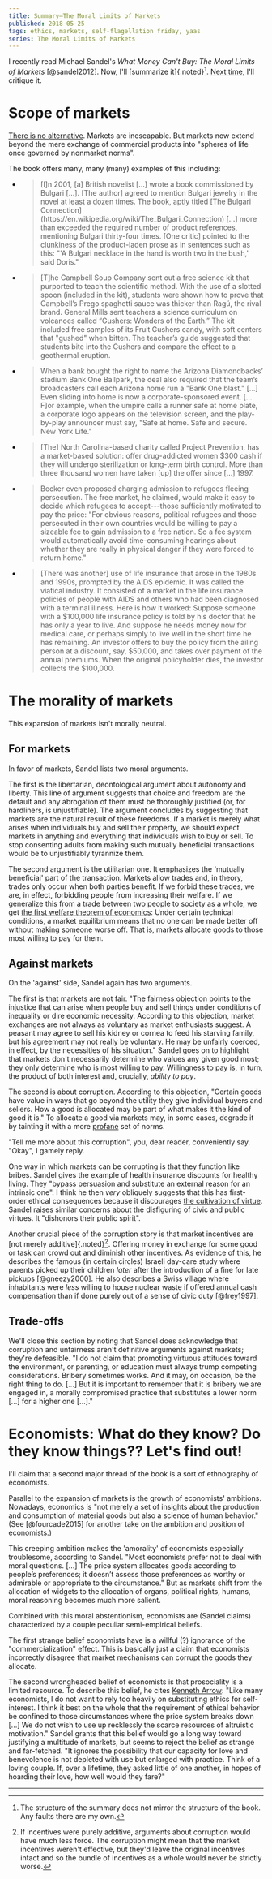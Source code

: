 ```yaml
---
title: Summary—The Moral Limits of Markets
published: 2018-05-25
tags: ethics, markets, self-flagellation friday, yaas
series: The Moral Limits of Markets
---
```


I recently read Michael Sandel's <i>What Money Can't Buy: The Moral Limits of Markets</i> [@sandel2012]. Now, I'll [summarize it]{.noted}[^structure]. [Next time](/posts/moral-limits-markets-critique/), I'll critique it.

# Scope of markets

[There is no alternative](https://en.wikipedia.org/wiki/There_is_no_alternative). Markets are inescapable. But markets now extend beyond the mere exchange of commercial products into "spheres of life once governed by nonmarket norms".

The book offers many, many (many) examples of this including:

- <blockquote>[I]n 2001, [a] British novelist [...] wrote a book commissioned by Bulgari [...]. [The author] agreed to mention Bulgari jewelry in the novel at least a dozen times. The book, aptly titled [The Bulgari Connection](https://en.wikipedia.org/wiki/The_Bulgari_Connection) [...] more than exceeded the required number of product references, mentioning Bulgari thirty-four times. [One critic] pointed to the clunkiness of the product-laden prose as in sentences such as this: "'A Bulgari necklace in the hand is worth two in the bush,' said Doris."</blockquote>

- <blockquote>[T]he Campbell Soup Company sent out a free science kit that purported to teach the scientific method. With the use of a slotted spoon (included in the kit), students were shown how to prove that Campbell’s Prego spaghetti sauce was thicker than Ragú, the rival brand. General Mills sent teachers a science curriculum on volcanoes called “Gushers: Wonders of the Earth.” The kit included free samples of its Fruit Gushers candy, with soft centers that "gushed" when bitten. The teacher’s guide suggested that students bite into the Gushers and compare the effect to a geothermal eruption.</blockquote>

- <blockquote> When a bank bought the right to name the Arizona Diamondbacks’ stadium Bank One Ballpark, the deal also required that the team’s broadcasters call each Arizona home run a "Bank One blast." [...] Even sliding into home is now a corporate-sponsored event. [... F]or example, when the umpire calls a runner safe at home plate, a corporate logo appears on the television screen, and the play-by-play announcer must say, "Safe at home. Safe and secure. New York Life."</blockquote>

- <blockquote>[The] North Carolina-based charity called Project Prevention, has a market-based solution: offer drug-addicted women $300 cash if they will undergo sterilization or long-term birth control. More than three thousand women have taken [up] the offer since [...] 1997.</blockquote>

- <blockquote>Becker even proposed charging admission to refugees fleeing persecution. The free market, he claimed, would make it easy to decide which refugees to accept---those sufficiently motivated to pay the price: "For obvious reasons, political refugees and those persecuted in their own countries would be willing to pay a sizeable fee to gain admission to a free nation. So a fee system would automatically avoid time-consuming hearings about whether they are really in physical danger if they were forced to return home."</blockquote>

- <blockquote>[There was another] use of life insurance that arose in the 1980s and 1990s, prompted by the AIDS epidemic. It was called the viatical industry. It consisted of a market in the life insurance policies of people with AIDS and others who had been diagnosed with a terminal illness. Here is how it worked: Suppose someone with a $100,000 life insurance policy is told by his doctor that he has only a year to live. And suppose he needs money now for medical care, or perhaps simply to live well in the short time he has remaining. An investor offers to buy the policy from the ailing person at a discount, say, $50,000, and takes over payment of the annual premiums. When the original policyholder dies, the investor collects the $100,000.</blockquote>

<!--more-->

# The morality of markets

This expansion of markets isn't morally neutral.

## For markets

In favor of markets, Sandel lists two moral arguments.

The first is the libertarian, deontological argument about autonomy and liberty. This line of argument suggests that choice and freedom are the default and any abrogation of them must be thoroughly justified (or, for hardliners, is unjustifiable). The argument concludes by suggesting that markets are the natural result of these freedoms. If a market is merely what arises when individuals buy and sell their property, we should expect markets in anything and everything that individuals wish to buy or sell. To stop consenting adults from making such mutually beneficial transactions would be to unjustifiably tyrannize them.

The second argument is the utilitarian one. It emphasizes the 'mutually beneficial' part of the transaction. Markets allow trades and, in theory, trades only occur when both parties benefit. If we forbid these trades, we are, in effect, forbidding people from increasing their welfare. If we generalize this from a trade between two people to society as a whole, we get [the first welfare theorem of economics](https://en.wikipedia.org/wiki/Fundamental_theorems_of_welfare_economics): Under certain technical conditions, a market equilibrium means that no one can be made better off without making someone worse off. That is, markets allocate goods to those most willing to pay for them.

## Against markets

On the 'against' side, Sandel again has two arguments.

The first is that markets are not fair. "The fairness objection points to the injustice that can arise when people buy and sell things under conditions of inequality or dire economic necessity. According to this objection, market exchanges are not always as voluntary as market enthusiasts suggest. A peasant may agree to sell his kidney or cornea to feed his starving family, but his agreement may not really be voluntary. He may be unfairly coerced, in effect, by the necessities of his situation." Sandel goes on to highlight that markets don't necessarily determine who values any given good most; they only determine who is most willing to pay. Willingness to pay is, in turn, the product of both interest and, crucially, *ability to pay*.

The second is about corruption. According to this objection, "Certain goods have value in ways that go beyond the utility they give individual buyers and sellers. How a good is allocated may be part of what makes it the kind of good it is." To allocate a good via markets may, in some cases, degrade it by tainting it with a more [profane](https://en.wikipedia.org/wiki/Sacred%E2%80%93profane_dichotomy) set of norms.

"Tell me more about this corruption", you, dear reader, conveniently say. "Okay", I gamely reply.

One way in which markets can be corrupting is that they function like bribes. Sandel gives the example of health insurance discounts for healthy living. They "bypass persuasion and substitute an external reason for an intrinsic one". I think he then *very* obliquely suggests that this has first-order ethical consequences because it discourages [the cultivation of virtue](https://plato.stanford.edu/entries/ethics-virtue/). Sandel raises similar concerns about the disfiguring of civic and public virtues. It "dishonors their public spirit".

Another crucial piece of the corruption story is that market incentives are [not merely additive]{.noted}[^additive]. Offering money in exchange for some good or task can crowd out and diminish other incentives. As evidence of this, he describes the famous (in certain circles) Israeli day-care study where parents picked up their children *later* after the introduction of a fine for late pickups [@gneezy2000]. He also describes a Swiss village where inhabitants were *less* willing to house nuclear waste if offered annual cash compensation than if done purely out of a sense of civic duty [@frey1997].

## Trade-offs

We'll close this section by noting that Sandel does acknowledge that corruption and unfairness aren't definitive arguments against markets; they're defeasible. "I do not claim that promoting virtuous attitudes toward the environment, or parenting, or education must always trump competing considerations. Bribery sometimes works. And it may, on occasion, be the right thing to do. [...] But it is important to remember that it is bribery we are engaged in, a morally compromised practice that substitutes a lower norm [...] for a higher one [...]."

# Economists: What do they know? Do they know things?? Let's find out!

I'll claim that a second major thread of the book is a sort of ethnography of economists.

Parallel to the expansion of markets is the growth of economists' ambitions. Nowadays, economics is "not merely a set of insights about the production and consumption of material goods but also a science of human behavior." (See [@fourcade2015] for another take on the ambition and position of economists.)

This creeping ambition makes the 'amorality' of economists especially troublesome, according to Sandel. "Most economists prefer not to deal with moral questions. [...] The price system allocates goods according to people’s preferences; it doesn’t assess those preferences as worthy or admirable or appropriate to the circumstance." But as markets shift from the allocation of widgets to the allocation of organs, political rights, humans, moral reasoning becomes much more salient.

Combined with this moral abstentionism, economists are (Sandel claims) characterized by a couple peculiar semi-empirical beliefs.

The first strange belief economists have is a willful (?) ignorance of the "commercialization" effect. This is basically just a claim that economists incorrectly disagree that market mechanisms can corrupt the goods they allocate.

The second wrongheaded belief of economists is that prosociality is a limited resource. To describe this belief, he cites [Kenneth Arrow](https://en.wikipedia.org/wiki/Kenneth_Arrow): "Like many economists, I do not want to rely too heavily on substituting ethics for self-interest. I think it best on the whole that the requirement of ethical behavior be confined to those circumstances where the price system breaks down [...] We do not wish to use up recklessly the scarce resources of altruistic motivation." Sandel grants that this belief would go a long way toward justifying a multitude of markets, but seems to reject the belief as strange and far-fetched. "It ignores the possibility that our capacity for love and benevolence is not depleted with use but enlarged with practice. Think of a loving couple. If, over a lifetime, they asked little of one another, in hopes of hoarding their love, how well would they fare?"

<hr class="references">

[^structure]: The structure of the summary does not mirror the structure of the book. Any faults there are my own.
[^additive]: If incentives were purely additive, arguments about corruption would have much less force. The corruption might mean that the market incentives weren't effective, but they'd leave the original incentives intact and so the bundle of incentives as a whole would never be strictly worse.
